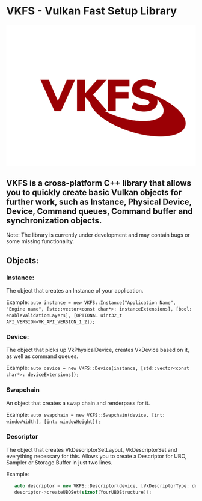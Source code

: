 # VKFS - Vulkan Fast Setup Library

![Logo](logo.PNG)

## VKFS is a cross-platform C++ library that allows you to quickly create basic Vulkan objects for further work, such as Instance, Physical Device, Device, Command queues, Command buffer and synchronization objects.

Note: The library is currently under development and may contain bugs or some missing functionality.

## Objects:

### Instance:
The object that creates an Instance of your application.

Example:
`auto instance = new VKFS::Instance("Application Name", "Engine name", [std::vector<const char*>: instanceExtensions], [bool: enableValidationLayers], [OPTIONAL uint32_t API_VERSION=VK_API_VERSION_1_2]);`

### Device:
The object that picks up VkPhysicalDevice, creates VkDevice based on it, as well as command queues.

Example:
`auto device = new VKFS::Device(instance, [std::vector<const char*>: deviceExtensions]);`

### Swapchain
An object that creates a swap chain and renderpass for it.

Example:
`auto swapchain = new VKFS::Swapchain(device, [int: windowWidth], [int: windowHeight]);`

### Descriptor
The object that creates VkDescriptorSetLayout, VkDescriptorSet and everything necessary for this. Allows you to create a Descriptor for UBO, Sampler or Storage Buffer in just two lines.

Example:
```cpp
   auto descriptor = new VKFS::Descriptor(device, [VkDescriptorType: descriptorType], [VkShaderStageFlagBits: shaderStage]);
   descriptor->createUBOSet(sizeof(YourUBOStructure));
```
